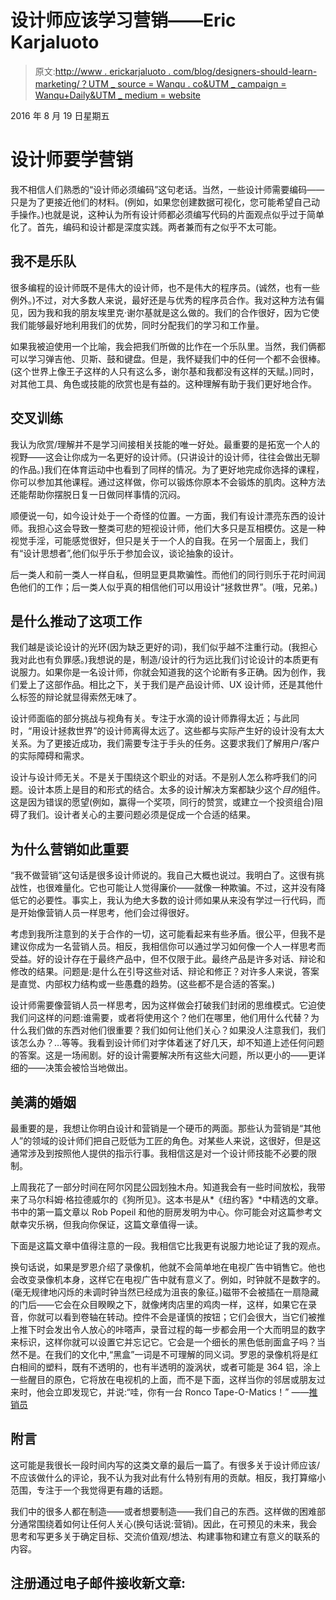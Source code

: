 # 设计师应该学习营销——Eric Karjaluoto

> 原文:[http://www . erickarjaluoto . com/blog/designers-should-learn-marketing/？UTM _ source = Wanqu . co&UTM _ campaign = Wanqu+Daily&UTM _ medium = website](http://www.erickarjaluoto.com/blog/designers-should-learn-marketing/?utm_source=wanqu.co&utm_campaign=Wanqu+Daily&utm_medium=website)

2016 年 8 月 19 日星期五

# 设计师要学营销

我不相信人们熟悉的“设计师必须编码”这句老话。当然，一些设计师需要编码——只是为了更接近他们的材料。(例如，如果您创建数据可视化，您可能希望自己动手操作。)也就是说，这种认为所有设计师都必须编写代码的片面观点似乎过于简单化了。首先，编码和设计都是深度实践。两者兼而有之似乎不太可能。

## 我不是乐队

很多编程的设计师既不是伟大的设计师，也不是伟大的程序员。(诚然，也有一些例外。)不过，对大多数人来说，最好还是与优秀的程序员合作。我对这种方法有偏见，因为我和我的朋友埃里克·谢尔基就是这么做的。我们的合作很好，因为它使我们能够最好地利用我们的优势，同时分配我们的学习和工作量。

如果我被迫使用一个比喻，我会把我们所做的比作在一个乐队里。当然，我们俩都可以学习弹吉他、贝斯、鼓和键盘。但是，我怀疑我们中的任何一个都不会很棒。(这个世界上像王子这样的人只有这么多，谢尔基和我都没有这样的天赋。)同时，对其他工具、角色或技能的欣赏也是有益的。这种理解有助于我们更好地合作。

## 交叉训练

我认为欣赏/理解并不是学习间接相关技能的唯一好处。最重要的是拓宽一个人的视野——这会让你成为一名更好的设计师。(只讲设计的设计师，往往会做出无聊的作品。)我们在体育运动中也看到了同样的情况。为了更好地完成你选择的课程，你可以参加其他课程。通过这样做，你可以锻炼你原本不会锻炼的肌肉。这种方法还能帮助你摆脱日复一日做同样事情的沉闷。

顺便说一句，如今设计处于一个奇怪的位置。一方面，我们有设计漂亮东西的设计师。我担心这会导致一整类可悲的短视设计师，他们大多只是互相模仿。这是一种视觉手淫，可能感觉很好，但只是关于一个人的自我。在另一个层面上，我们有“设计思想者”,他们似乎乐于参加会议，谈论抽象的设计。

后一类人和前一类人一样自私，但明显更具欺骗性。而他们的同行则乐于花时间润色他们的工作；后一类人似乎真的相信他们可以用设计“拯救世界”。(哦，兄弟。)

## 是什么推动了这项工作

我们越是谈论设计的光环(因为缺乏更好的词)，我们似乎越不注重行动。(我担心我对此也有负罪感。)我想说的是，制造/设计的行为远比我们讨论设计的本质更有说服力。如果你是一名设计师，你就会知道我的这个论断有多正确。因为创作，我们爱上了这部作品。相比之下，关于我们是产品设计师、UX 设计师，还是其他什么标签的辩论就显得索然无味了。

设计师面临的部分挑战与视角有关。专注于水滴的设计师靠得太近；与此同时，“用设计拯救世界”的设计师离得太远了。这些都与实际产生好的设计没有太大关系。为了更接近成功，我们需要专注于手头的任务。这要求我们了解用户/客户的实际障碍和需求。

设计与设计师无关。不是关于围绕这个职业的对话。不是别人怎么称呼我们的问题。设计本质上是目的和形式的结合。太多的设计解决方案都缺少这个*目的*组件。这是因为错误的愿望(例如，赢得一个奖项，同行的赞赏，或建立一个投资组合)阻碍了我们。设计者关心的主要问题必须是促成一个合适的结果。

## 为什么营销如此重要

“我不做营销”这句话是很多设计师说的。我自己大概也说过。我明白了。这很有挑战性，也很难量化。它也可能让人觉得廉价——就像一种欺骗。不过，这并没有降低它的必要性。事实上，我认为绝大多数的设计师如果从来没有学过一行代码，而是开始像营销人员一样思考，他们会过得很好。

考虑到我所注意到的关于合作的一切，这可能看起来有些矛盾。很公平，但我不是建议你成为一名营销人员。相反，我相信你可以通过学习如何像一个人一样思考而受益。好的设计存在于最终产品中，但不仅限于此。最终产品是许多对话、辩论和修改的结果。问题是:是什么在引导这些对话、辩论和修正？对许多人来说，答案是直觉、内部权力结构或一些愚蠢的趋势。(这些都不是合适的答案。)

设计师需要像营销人员一样思考，因为这样做会打破我们封闭的思维模式。它迫使我们问这样的问题:谁需要，或者将使用这个？他们在哪里，他们用什么代替？为什么我们做的东西对他们很重要？我们如何让他们关心？如果没人注意我们，我们该怎么办？…等等。我看到设计师们对字体着迷了好几天，却不知道上述任何问题的答案。这是一场闹剧。好的设计需要解决所有这些大问题，所以更小的——更详细的——决策会被恰当地做出。

## 美满的婚姻

最重要的是，我想让你明白设计和营销是一个硬币的两面。那些认为营销是“其他人”的领域的设计师们把自己贬低为工匠的角色。对某些人来说，这很好，但是这通常涉及到按照他人提供的指示行事。我相信这是对一个设计师技能不必要的限制。

上周我花了一部分时间在阿尔冈昆公园划独木舟。知道我会有一些时间放松，我带来了马尔科姆·格拉德威尔的《狗所见》。这本书是从*《纽约客》*中精选的文章。书中的第一篇文章以 Rob Popeil 和他的厨房发明为中心。你可能会对这篇参考文献幸灾乐祸，但我向你保证，这篇文章值得一读。

下面是这篇文章中值得注意的一段。我相信它比我更有说服力地论证了我的观点。

换句话说，如果是罗恩介绍了录像机，他就不会简单地在电视广告中销售它。他也会改变录像机本身，这样它在电视广告中就有意义了。例如，时钟就不是数字的。(毫无规律地闪烁的未调时钟当然已经成为沮丧的象征。)磁带不会被插在一扇隐藏的门后——它会在众目睽睽之下，就像烤肉店里的鸡肉一样，这样，如果它在录音，你就可以看到卷轴在转动。控件不会是谨慎的按钮；它们会很大，当它们被推上推下时会发出令人放心的咔嗒声，录音过程的每一步都会用一个大而明显的数字来标识，这样你就可以设置它并忘记它。它会是一个细长的黑色低剖面盒子吗？当然不是。在我们的文化中,“黑盒”一词是不可理解的同义词。罗恩的录像机将是红白相间的塑料，既有不透明的，也有半透明的漩涡状，或者可能是 364 铝，涂上一些醒目的原色，它将放在电视机的上面，而不是下面，这样当你的邻居或朋友过来时，他会立即发现它，并说:“哇，你有一台 Ronco Tape-O-Matics！”
——[推销员](http://gladwell.com/the-pitchman/)

## 附言

这可能是我很长一段时间内写的这类文章的最后一篇了。有很多关于设计师应该/不应该做什么的评论，我不认为我对此有什么特别有用的贡献。相反，我打算缩小范围，专注于一个我觉得更有趣的话题。

我们中的很多人都在制造——或者想要制造——我们自己的东西。这样做的困难部分通常围绕着如何让任何人关心(换句话说:营销)。因此，在可预见的未来，我会思考和写更多关于确定目标、交流价值观/想法、构建事物和建立有意义的联系的内容。

## 注册通过电子邮件接收新文章:
